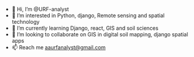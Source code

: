 - 👋 Hi, I’m @URF-analyst
- 👀 I’m interested in Python, django, Remote sensing and spatial technology
- 🌱 I’m currently learning Django, react, GIS and soil sciences
- 💞️ I’m looking to collaborate on GIS in digital soil mapping, django spatial apps
- 📫 Reach me aaurfanalyst@gmail.com

<!---
URF-analyst/URF-analyst is a ✨ special ✨ repository because its `README.md` (this file) appears on your GitHub profile.
You can click the Preview link to take a look at your changes.
--->
